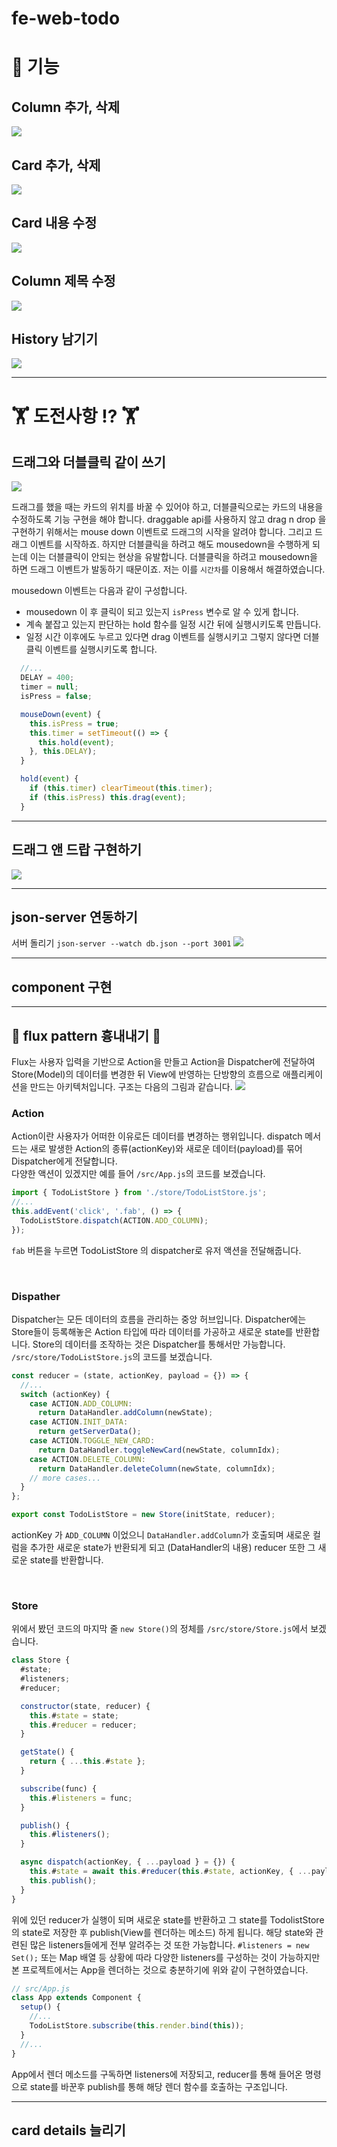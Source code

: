 # fe-web-todo

# 🧰 기능

## Column 추가, 삭제

![](./gif/add-delete-column.gif)

## Card 추가, 삭제

![](./gif/add-delete-card.gif)

## Card 내용 수정

![](./gif/modify-card.gif)

## Column 제목 수정

![](./gif/modify-column.gif)

## History 남기기

![](./gif/history.png)

---

# 🏋️ 도전사항 ⁉️ 🏋️

## 드래그와 더블클릭 같이 쓰기

![](./gif/dblclickNdrag.gif)

드래그를 했을 때는 카드의 위치를 바꿀 수 있어야 하고, 더블클릭으로는 카드의 내용을 수정하도록 기능 구현을 해야 합니다. draggable api를 사용하지 않고 drag n drop 을 구현하기 위해서는 mouse down 이벤트로 드래그의 시작을 알려야 합니다. 그리고 드래그 이벤트를 시작하죠. 하지만 더블클릭을 하려고 해도 mousedown을 수행하게 되는데 이는 더블클릭이 안되는 현상을 유발합니다. 더블클릭을 하려고 mousedown을 하면 드래그 이벤트가 발동하기 때문이죠. 저는 이를 `시간차`를 이용해서 해결하였습니다.

mousedown 이벤트는 다음과 같이 구성합니다.

- mousedown 이 후 클릭이 되고 있는지 `isPress` 변수로 알 수 있게 합니다.
- 계속 붙잡고 있는지 판단하는 hold 함수를 일정 시간 뒤에 실행시키도록 만듭니다.
- 일정 시간 이후에도 누르고 있다면 drag 이벤트를 실행시키고 그렇지 않다면 더블클릭 이벤트를 실행시키도록 합니다.

```js
  //...
  DELAY = 400;
  timer = null;
  isPress = false;

  mouseDown(event) {
    this.isPress = true;
    this.timer = setTimeout(() => {
      this.hold(event);
    }, this.DELAY);
  }

  hold(event) {
    if (this.timer) clearTimeout(this.timer);
    if (this.isPress) this.drag(event);
  }
```

---

## 드래그 앤 드랍 구현하기

![](./gif/dragNdrop.gif)

---

## json-server 연동하기

서버 돌리기 `json-server --watch db.json --port 3001`
![](./gif/json-server.gif)

---

## component 구현

---

## 🥊 **flux pattern 흉내내기** 🥊

Flux는 사용자 입력을 기반으로 Action을 만들고 Action을 Dispatcher에 전달하여 Store(Model)의 데이터를 변경한 뒤 View에 반영하는 단방향의 흐름으로 애플리케이션을 만드는 아키텍처입니다. 구조는 다음의 그림과 같습니다.
![](./gif/flux-pattern.png)

### **Action**

Action이란 사용자가 어떠한 이유로든 데이터를 변경하는 행위입니다. dispatch 메서드는 새로 발생한 Action의 종류(actionKey)와 새로운 데이터(payload)를 묶어 Dispatcher에게 전달합니다.  
다양한 액션이 있겠지만 예를 들어 `/src/App.js`의 코드를 보겠습니다.

```js
import { TodoListStore } from './store/TodoListStore.js';
//...
this.addEvent('click', '.fab', () => {
  TodoListStore.dispatch(ACTION.ADD_COLUMN);
});
```

`fab` 버튼을 누르면 TodoListStore 의 dispatcher로 유저 액션을 전달해줍니다.

<br>

### **Dispather**

Dispatcher는 모든 데이터의 흐름을 관리하는 중앙 허브입니다. Dispatcher에는 Store들이 등록해놓은 Action 타입에 따라 데이터를 가공하고 새로운 state를 반환합니다. Store의 데이터를 조작하는 것은 Dispatcher를 통해서만 가능합니다.  
`/src/store/TodoListStore.js`의 코드를 보겠습니다.

```js
const reducer = (state, actionKey, payload = {}) => {
  //...
  switch (actionKey) {
    case ACTION.ADD_COLUMN:
      return DataHandler.addColumn(newState);
    case ACTION.INIT_DATA:
      return getServerData();
    case ACTION.TOGGLE_NEW_CARD:
      return DataHandler.toggleNewCard(newState, columnIdx);
    case ACTION.DELETE_COLUMN:
      return DataHandler.deleteColumn(newState, columnIdx);
    // more cases...
  }
};

export const TodoListStore = new Store(initState, reducer);
```

actionKey 가 `ADD_COLUMN` 이었으니 `DataHandler.addColumn`가 호출되며 새로운 컬럼을 추가한 새로운 state가 반환되게 되고 (DataHandler의 내용) reducer 또한 그 새로운 state를 반환합니다.

<br>

### **Store**

위에서 봤던 코드의 마지막 줄 `new Store()`의 정체를 `/src/store/Store.js`에서 보겠습니다.

```js
class Store {
  #state;
  #listeners;
  #reducer;

  constructor(state, reducer) {
    this.#state = state;
    this.#reducer = reducer;
  }

  getState() {
    return { ...this.#state };
  }

  subscribe(func) {
    this.#listeners = func;
  }

  publish() {
    this.#listeners();
  }

  async dispatch(actionKey, { ...payload } = {}) {
    this.#state = await this.#reducer(this.#state, actionKey, { ...payload });
    this.publish();
  }
}
```

위에 있던 reducer가 실행이 되며 새로운 state를 반환하고 그 state를 TodolistStore의 state로 저장한 후 publish(View를 렌더하는 메소드) 하게 됩니다. 해당 state와 관련된 많은 listeners들에게 전부 알려주는 것 또한 가능합니다. `#listeners = new Set();` 또는 Map 배열 등 상황에 따라 다양한 listeners를 구성하는 것이 가능하지만 본 프로젝트에서는 App을 렌더하는 것으로 충분하기에 위와 같이 구현하였습니다.

```js
// src/App.js
class App extends Component {
  setup() {
    //...
    TodoListStore.subscribe(this.render.bind(this));
  }
  //...
}
```

App에서 렌더 메소드를 구독하면 listeners에 저장되고, reducer를 통해 들어온 명령으로 state를 바꾼후 publish를 통해 해당 렌더 함수를 호출하는 구조입니다.

---

## card details 늘리기
